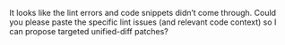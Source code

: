 It looks like the lint errors and code snippets didn’t come through. Could you please paste the specific lint issues (and relevant code context) so I can propose targeted unified-diff patches?